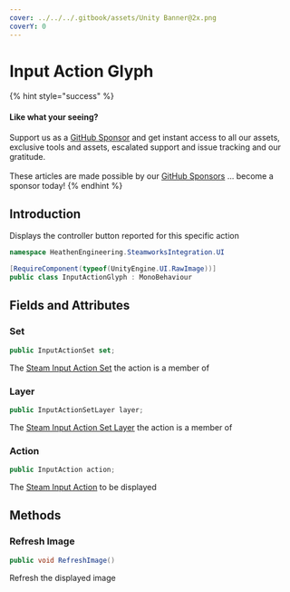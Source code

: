 ```yaml
---
cover: ../../../.gitbook/assets/Unity Banner@2x.png
coverY: 0
---
```


# Input Action Glyph

{% hint style="success" %}
#### Like what your seeing?

Support us as a [GitHub Sponsor](../../../become-a-sponsor/) and get instant access to all our assets, exclusive tools and assets, escalated support and issue tracking and our gratitude.\
\
These articles are made possible by our [GitHub Sponsors](../../../become-a-sponsor/) ... become a sponsor today!
{% endhint %}

## Introduction

Displays the controller button reported for this specific action

```csharp
namespace HeathenEngineering.SteamworksIntegration.UI
```

```csharp
[RequireComponent(typeof(UnityEngine.UI.RawImage))]
public class InputActionGlyph : MonoBehaviour
```

## Fields and Attributes

### Set

```csharp
public InputActionSet set;
```

The [Steam Input Action Set](../classes-and-structs/input-action-set.md) the action is a member of

### Layer

```csharp
public InputActionSetLayer layer;
```

The [Steam Input Action Set Layer](../classes-and-structs/input-action-set-layer.md) the action is a member of

### Action

```csharp
public InputAction action;
```

The [Steam Input Action](../classes-and-structs/input-action.md) to be displayed

## Methods

### Refresh Image

```csharp
public void RefreshImage()
```

Refresh the displayed image

